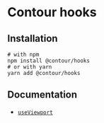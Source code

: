 # Contour hooks

## Installation

```shell
# with npm
npm install @contour/hooks
# or with yarn
yarn add @contour/hooks
```

## Documentation

* [`useViewport`](https://contour-rust.vercel.app/?path=/story/docs-hooks-use-viewport--page)
